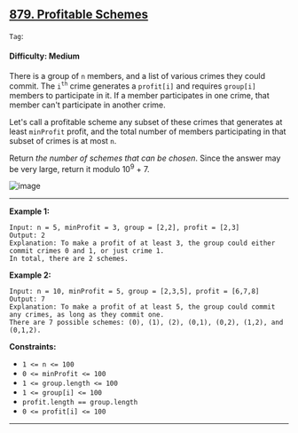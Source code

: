 ## [879. Profitable Schemes](https://leetcode.com/problems/profitable-schemes/)

```Tag```:

#### Difficulty: Medium

There is a group of ```n``` members, and a list of various crimes they could commit. The ```i```<sup>```th```</sup> crime generates a ```profit[i]``` and requires ```group[i]``` members to participate in it. If a member participates in one crime, that member can't participate in another crime.

Let's call a profitable scheme any subset of these crimes that generates at least ```minProfit``` profit, and the total number of members participating in that subset of crimes is at most ```n```.

Return _the number of schemes that can be chosen_. Since the answer may be very large, return it modulo 10<sup>9</sup> + 7.

![image](https://user-images.githubusercontent.com/35042430/233707867-a7b14756-9fae-4bbf-a1a0-e5a0994a3d0e.png)

---

__Example 1:__
```
Input: n = 5, minProfit = 3, group = [2,2], profit = [2,3]
Output: 2
Explanation: To make a profit of at least 3, the group could either commit crimes 0 and 1, or just crime 1.
In total, there are 2 schemes.
```

__Example 2:__
```
Input: n = 10, minProfit = 5, group = [2,3,5], profit = [6,7,8]
Output: 7
Explanation: To make a profit of at least 5, the group could commit any crimes, as long as they commit one.
There are 7 possible schemes: (0), (1), (2), (0,1), (0,2), (1,2), and (0,1,2).
```

__Constraints:__

- ```1 <= n <= 100```
- ```0 <= minProfit <= 100```
- ```1 <= group.length <= 100```
- ```1 <= group[i] <= 100```
- ```profit.length == group.length```
- ```0 <= profit[i] <= 100```

---

